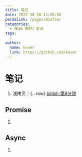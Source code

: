 ```yaml
---
title: 笔记
date: 2022-10-26 11:26:58
permalink: /pages/85af5e/
categories:
  - 《ES6 教程》笔记
tags:
  - 
author: 
  name: kxuer
  link: https://github.com/kxuer
---
```

# 笔记


1. 浅拷贝：{...row} [bilibili-第8分钟](https://www.bilibili.com/video/BV1Vf4y1T7bw?p=130) 

## Promise
1. 


## Async

1. 